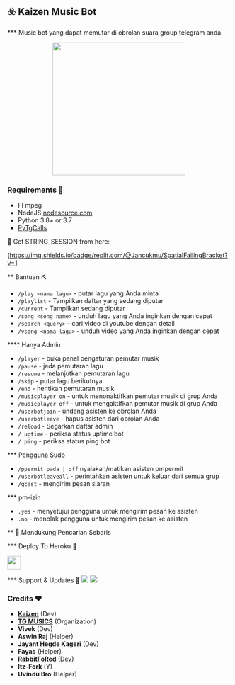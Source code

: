 <h2 align="centre">☣️ Kaizen Music Bot</h2>

*** Music bot yang dapat memutar di obrolan suara  group telegram anda.
<p align="center"><a href="https://t.me/Hajigobangbot"><img src="https://telegra.ph/file/6447deaec9fc365cd6d1e.jpg" width="300"></a></p>

</p>

<h3>Requirements 📖</h3>

- FFmpeg
- NodeJS [nodesource.com](https://nodesource.com/)
- Python 3.8+ or 3.7
- [PyTgCalls](https://github.com/pytgcalls/pytgcalls)

🧪 Get STRING_SESSION from here:

(https://img.shields.io/badge/replit.com/@Jancukmu/SpatialFailingBracket?v=1

** Bantuan ⛏️

- `/play <nama lagu>` - putar lagu yang Anda minta
- `/playlist` - Tampilkan daftar yang sedang diputar
- `/current` - Tampilkan sedang diputar
- `/song <song name>` - unduh lagu yang Anda inginkan dengan cepat
- `/search <query>` - cari video di youtube dengan detail
- `/vsong <nama lagu>` - unduh video yang Anda inginkan dengan cepat

**** Hanya Admin ️
- `/player` - buka panel pengaturan pemutar musik
- `/pause` - jeda pemutaran lagu
- `/resume` - melanjutkan pemutaran lagu
- `/skip` - putar lagu berikutnya
- `/end` - hentikan pemutaran musik
- `/musicplayer on` - untuk menonaktifkan pemutar musik di grup Anda
- `/musicplayer off` - untuk mengaktifkan pemutar musik di grup Anda
- `/userbotjoin` - undang asisten ke obrolan Anda
- `/userbotleave` - hapus asisten dari obrolan Anda
- `/reload` - Segarkan daftar admin
- `/ uptime` - periksa status uptime bot
- `/ ping` - periksa status ping bot

*** Pengguna Sudo ️
- `/ppermit pada | off` nyalakan/matikan asisten pmpermit
- `/userbotleaveall` - perintahkan asisten untuk keluar dari semua grup
- `/gcast` - mengirim pesan siaran

*** pm-izin
- `.yes` - menyetujui pengguna untuk mengirim pesan ke asisten
- `.no` - menolak pengguna untuk mengirim pesan ke asisten

** 🔎 Mendukung Pencarian Sebaris

*** Deploy To Heroku 📡</h4>

<p align="left">
  <a href="https://heroku.com/deploy?template=https://github.com/Jancukmu/KaizenMusic">
     <img height="30px" src="https://img.shields.io/badge/Deploy%20To%20Heroku-blueviolet?style=for-the-badge&logo=heroku">
  </a>


*** Support & Updates 💌
<a href="https://t.me/kaizensupport"><img src="https://img.shields.io/badge/Join-Group%20Support-blue.svg?style=for-the-badge&logo=Telegram"></a> <a href="https://t.me/zen_update"><img src="https://img.shields.io/badge/Join-Updates%20Channel-blue.svg?style=for-the-badge&logo=Telegram"></a>

### Credits ❤

- **[Kaizen](https://github.com/muhammadDimas12)** (Dev)    
- **[TG MUSICS](https://github.com/TG-Musics)** (Organization)
- **Vivek** (Dev)
- **Aswin Raj** (Helper)
- **Jayant Hegde Kageri** (Dev)
- **Fayas** (Helper)
- **RabbitFoRed** (Dev)
- **Itz-Fork** (Y)
- **Uvindu Bro** (Helper)
